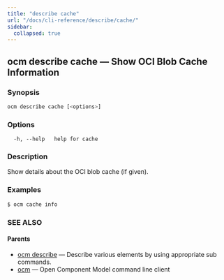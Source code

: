```yaml
---
title: "describe cache"
url: "/docs/cli-reference/describe/cache/"
sidebar:
  collapsed: true
---
```


## ocm describe cache &mdash; Show OCI Blob Cache Information

### Synopsis

```bash
ocm describe cache [<options>]
```

### Options

```text
  -h, --help   help for cache
```

### Description

Show details about the OCI blob cache (if given).
	
### Examples

```bash
$ ocm cache info
```

### SEE ALSO

#### Parents

* [ocm describe](ocm_describe.md)	 &mdash; Describe various elements by using appropriate sub commands.
* [ocm](ocm.md)	 &mdash; Open Component Model command line client

